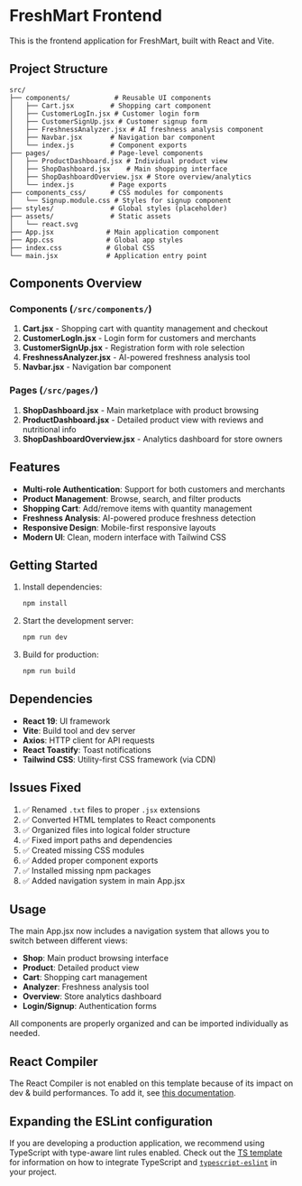 # FreshMart Frontend

This is the frontend application for FreshMart, built with React and Vite.

## Project Structure

```
src/
├── components/           # Reusable UI components
│   ├── Cart.jsx         # Shopping cart component
│   ├── CustomerLogIn.jsx # Customer login form
│   ├── CustomerSignUp.jsx # Customer signup form
│   ├── FreshnessAnalyzer.jsx # AI freshness analysis component
│   ├── Navbar.jsx       # Navigation bar component
│   └── index.js         # Component exports
├── pages/               # Page-level components
│   ├── ProductDashboard.jsx # Individual product view
│   ├── ShopDashboard.jsx    # Main shopping interface
│   ├── ShopDashboardOverview.jsx # Store overview/analytics
│   └── index.js         # Page exports
├── components_css/      # CSS modules for components
│   └── Signup.module.css # Styles for signup component
├── styles/              # Global styles (placeholder)
├── assets/              # Static assets
│   └── react.svg
├── App.jsx             # Main application component
├── App.css             # Global app styles
├── index.css           # Global CSS
└── main.jsx            # Application entry point
```

## Components Overview

### Components (`/src/components/`)

1. **Cart.jsx** - Shopping cart with quantity management and checkout
2. **CustomerLogIn.jsx** - Login form for customers and merchants
3. **CustomerSignUp.jsx** - Registration form with role selection
4. **FreshnessAnalyzer.jsx** - AI-powered freshness analysis tool
5. **Navbar.jsx** - Navigation bar component

### Pages (`/src/pages/`)

1. **ShopDashboard.jsx** - Main marketplace with product browsing
2. **ProductDashboard.jsx** - Detailed product view with reviews and nutritional info
3. **ShopDashboardOverview.jsx** - Analytics dashboard for store owners

## Features

- **Multi-role Authentication**: Support for both customers and merchants
- **Product Management**: Browse, search, and filter products
- **Shopping Cart**: Add/remove items with quantity management
- **Freshness Analysis**: AI-powered produce freshness detection
- **Responsive Design**: Mobile-first responsive layouts
- **Modern UI**: Clean, modern interface with Tailwind CSS

## Getting Started

1. Install dependencies:
   ```bash
   npm install
   ```

2. Start the development server:
   ```bash
   npm run dev
   ```

3. Build for production:
   ```bash
   npm run build
   ```

## Dependencies

- **React 19**: UI framework
- **Vite**: Build tool and dev server
- **Axios**: HTTP client for API requests
- **React Toastify**: Toast notifications
- **Tailwind CSS**: Utility-first CSS framework (via CDN)

## Issues Fixed

1. ✅ Renamed `.txt` files to proper `.jsx` extensions
2. ✅ Converted HTML templates to React components
3. ✅ Organized files into logical folder structure
4. ✅ Fixed import paths and dependencies
5. ✅ Created missing CSS modules
6. ✅ Added proper component exports
7. ✅ Installed missing npm packages
8. ✅ Added navigation system in main App.jsx

## Usage

The main App.jsx now includes a navigation system that allows you to switch between different views:

- **Shop**: Main product browsing interface
- **Product**: Detailed product view
- **Cart**: Shopping cart management
- **Analyzer**: Freshness analysis tool
- **Overview**: Store analytics dashboard
- **Login/Signup**: Authentication forms

All components are properly organized and can be imported individually as needed.

## React Compiler

The React Compiler is not enabled on this template because of its impact on dev & build performances. To add it, see [this documentation](https://react.dev/learn/react-compiler/installation).

## Expanding the ESLint configuration

If you are developing a production application, we recommend using TypeScript with type-aware lint rules enabled. Check out the [TS template](https://github.com/vitejs/vite/tree/main/packages/create-vite/template-react-ts) for information on how to integrate TypeScript and [`typescript-eslint`](https://typescript-eslint.io) in your project.
